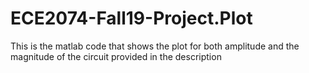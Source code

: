# ECE2074-Fall19-Project.Plot
This is the matlab code that shows the plot for both amplitude and the magnitude of the circuit provided in the description
